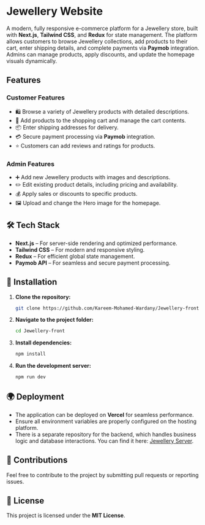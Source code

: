 # Jewellery Website

A modern, fully responsive e-commerce platform for a Jewellery store, built with **Next.js**, **Tailwind CSS**, and **Redux** for state management. The platform allows customers to browse Jewellery collections, add products to their cart, enter shipping details, and complete payments via **Paymob** integration. Admins can manage products, apply discounts, and update the homepage visuals dynamically.

## Features

### Customer Features

- 🛍️ Browse a variety of Jewellery products with detailed descriptions.
- 🛒 Add products to the shopping cart and manage the cart contents.
- 📦 Enter shipping addresses for delivery.
- 💳 Secure payment processing via **Paymob** integration.
- ⭐ Customers can add reviews and ratings for products.

### Admin Features

- ➕ Add new Jewellery products with images and descriptions.
- ✏️ Edit existing product details, including pricing and availability.
- 💰 Apply sales or discounts to specific products.
- 🖼️ Upload and change the Hero image for the homepage.

## 🛠 Tech Stack

- **Next.js** – For server-side rendering and optimized performance.
- **Tailwind CSS** – For modern and responsive styling.
- **Redux** – For efficient global state management.
- **Paymob API** – For seamless and secure payment processing.

## 🚀 Installation

1. **Clone the repository:**

   ```sh
   git clone https://github.com/Kareem-Mohamed-Wardany/Jewellery-front.git
   ```

2. **Navigate to the project folder:**

   ```sh
   cd Jewellery-front
   ```

3. **Install dependencies:**

   ```sh
   npm install
   ```

4. **Run the development server:**

   ```sh
   npm run dev
   ```

## 🌍 Deployment

- The application can be deployed on **Vercel** for seamless performance.
- Ensure all environment variables are properly configured on the hosting platform.
- There is a separate repository for the backend, which handles business logic and database interactions. You can find it here: [Jewellery Server](https://github.com/Kareem-Mohamed-Wardany/Jewellery-server).

## 🤝 Contributions

Feel free to contribute to the project by submitting pull requests or reporting issues.

## 📜 License

This project is licensed under the **MIT License**.
